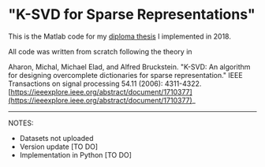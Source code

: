 # "K-SVD for Sparse Representations"

This is the Matlab code for my [diploma thesis](https://nemertes.library.upatras.gr/server/api/core/bitstreams/f6a1a856-6e65-4da3-9dba-72643582ec3d/content) I implemented in 2018.

All code was written from scratch following the theory in 

Aharon, Michal, Michael Elad, and Alfred Bruckstein. "K-SVD: An algorithm for designing overcomplete dictionaries for sparse representation." IEEE Transactions on signal processing 54.11 (2006): 4311-4322.
[https://ieeexplore.ieee.org/abstract/document/1710377](https://ieeexplore.ieee.org/abstract/document/1710377)_

---
NOTES:
* Datasets not uploaded
* Version update [TO DO]
* Implementation in Python [TO DO]
